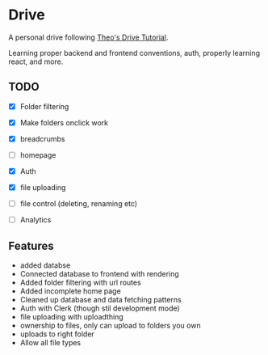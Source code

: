 # Drive
A personal drive following [Theo's Drive Tutorial](https://www.youtube.com/watch?v=c-hKSbzooAg). 

Learning proper backend and frontend conventions, auth, properly learning react, and more. 


## TODO
- [x] Folder filtering
- [x] Make folders onclick work
- [x] breadcrumbs
- [ ] homepage

- [x] Auth
- [x] file uploading
- [ ] file control (deleting, renaming etc)
- [ ] Analytics

## Features
- added databse
- Connected database to frontend with rendering
- Added folder filtering with url routes
- Added incomplete home page
- Cleaned up database and data fetching patterns
- Auth with Clerk (though stil development mode)
- file uploading with uploadthing
- ownership to files, only can upload to folders you own
- uploads to right folder
- Allow all file types